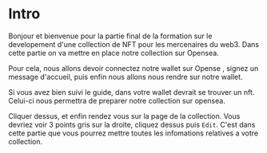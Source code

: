 # Intro

Bonjour et bienvenue pour la partie final de la formation sur le developement d'une collection de NFT pour les mercenaires du web3. Dans cette partie on va mettre en place notre collection sur Opensea.

Pour cela, nous allons devoir connectez notre wallet sur Opense , signez un message d'accueil, puis enfin nous allons nous rendre sur notre wallet.

Si vous avez bien suivi le guide, dans votre wallet devrait se trouver un nft. Celui-ci nous permettra de preparer notre collection sur opensea.


Cliquer dessus, et enfin rendez vous sur la page de la collection.
Vous devriez voir 3 points gris sur la droite, cliquez dessus puis `Edit`. C'est dans cette partie que vous pourrez mettre toutes les infomations relatives a votre collection.